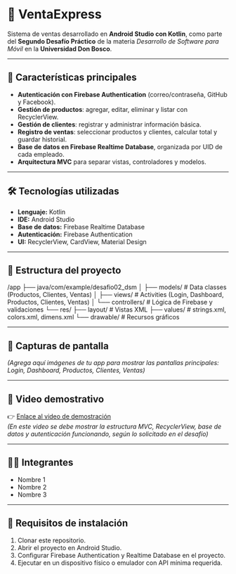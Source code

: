 # 📱 VentaExpress

Sistema de ventas desarrollado en **Android Studio con Kotlin**, como parte del **Segundo Desafío Práctico** de la materia *Desarrollo de Software para Móvil* en la **Universidad Don Bosco**.

---

## 🚀 Características principales
- **Autenticación con Firebase Authentication** (correo/contraseña, GitHub y Facebook).  
- **Gestión de productos**: agregar, editar, eliminar y listar con RecyclerView.  
- **Gestión de clientes**: registrar y administrar información básica.  
- **Registro de ventas**: seleccionar productos y clientes, calcular total y guardar historial.  
- **Base de datos en Firebase Realtime Database**, organizada por UID de cada empleado.  
- **Arquitectura MVC** para separar vistas, controladores y modelos.

---

## 🛠️ Tecnologías utilizadas
- **Lenguaje:** Kotlin  
- **IDE:** Android Studio  
- **Base de datos:** Firebase Realtime Database  
- **Autenticación:** Firebase Authentication  
- **UI:** RecyclerView, CardView, Material Design  

---

## 📂 Estructura del proyecto
/app
├── java/com/example/desafio02_dsm
│ ├── models/ # Data classes (Productos, Clientes, Ventas)
│ ├── views/ # Activities (Login, Dashboard, Productos, Clientes, Ventas)
│ └── controllers/ # Lógica de Firebase y validaciones
└── res/
├── layout/ # Vistas XML
├── values/ # strings.xml, colors.xml, dimens.xml
└── drawable/ # Recursos gráficos


---

## 📸 Capturas de pantalla
*(Agrega aquí imágenes de tu app para mostrar las pantallas principales: Login, Dashboard, Productos, Clientes, Ventas)*  

---

## 🎥 Video demostrativo
👉 [Enlace al video de demostración](URL_DEL_VIDEO)  
*(En este video se debe mostrar la estructura MVC, RecyclerView, base de datos y autenticación funcionando, según lo solicitado en el desafío)*  

---

## 👨‍💻 Integrantes
- Nombre 1  
- Nombre 2  
- Nombre 3  

---

## 📌 Requisitos de instalación
1. Clonar este repositorio.  
2. Abrir el proyecto en Android Studio.  
3. Configurar Firebase Authentication y Realtime Database en el proyecto.  
4. Ejecutar en un dispositivo físico o emulador con API mínima requerida.
